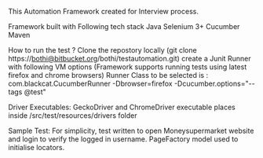 This Automation Framework created for Interview process.

Framework built with Following tech stack
Java
Selenium 3+
Cucumber
Maven

How to run the test ?
Clone the repostory locally (git clone https://bothi@bitbucket.org/bothi/testautomation.git)
create a Junit Runner with following VM options (Framework supports running tests using latest firefox and chrome browsers)
Runner Class to be selected is : com.blackcat.CucumberRunner
-Dbrowser=firefox -Dcucumber.options="--tags @test"


Driver Executables:
GeckoDriver and ChromeDriver executable places inside /src/test/resources/drivers folder

Sample Test:
For simplicity, test written to open Moneysupermarket website and login to verify the logged in username.
PageFactory model used to initialise locators.
